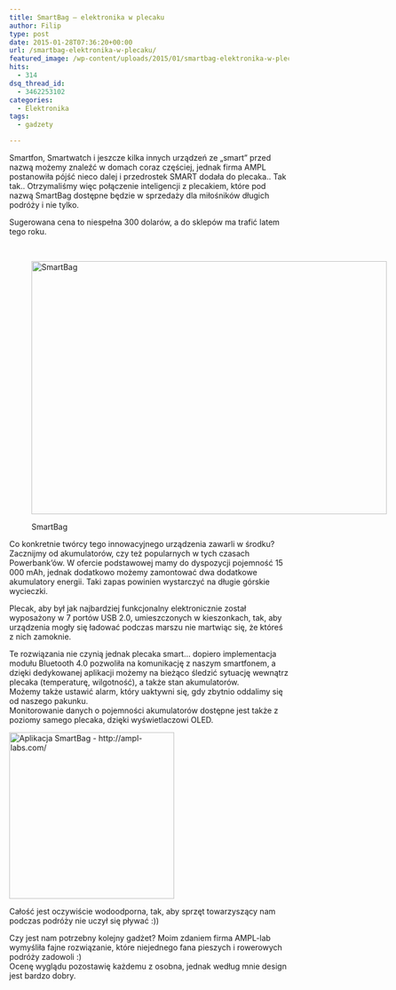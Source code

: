 ```yaml
---
title: SmartBag – elektronika w plecaku
author: Filip
type: post
date: 2015-01-28T07:36:20+00:00
url: /smartbag-elektronika-w-plecaku/
featured_image: /wp-content/uploads/2015/01/smartbag-elektronika-w-plecaku-624x351.jpg
hits:
  - 314
dsq_thread_id:
  - 3462253102
categories:
  - Elektronika
tags:
  - gadzety

---
```

Smartfon, Smartwatch i jeszcze kilka innych urządzeń ze &#8222;smart&#8221; przed nazwą możemy znaleźć w domach coraz częściej<!--more-->, jednak firma AMPL postanowiła pójść nieco dalej i przedrostek SMART dodała do plecaka.. Tak tak.. Otrzymaliśmy więc połączenie inteligencji z plecakiem, które pod nazwą SmartBag dostępne będzie w sprzedaży dla miłośników długich podróży i nie tylko.

  
Sugerowana cena to niespełna 300 dolarów, a do sklepów ma trafić latem tego roku.

&nbsp;<figure id="attachment_8772" aria-describedby="caption-attachment-8772" style="width: 640px" class="wp-caption aligncenter">

[<img class="wp-image-8772 size-large" src="http://techfreak.pl/wp-content/uploads/2015/01/ampl-smartbag-1024x730.jpg" alt="SmartBag" width="640" height="456" />][1]<figcaption id="caption-attachment-8772" class="wp-caption-text">SmartBag</figcaption></figure> 

Co konkretnie twórcy tego innowacyjnego urządzenia zawarli w środku?  
Zacznijmy od akumulatorów, czy też popularnych w tych czasach Powerbank&#8217;ów. W ofercie podstawowej mamy do dyspozycji pojemność 15 000 mAh, jednak dodatkowo możemy zamontować dwa dodatkowe akumulatory energii. Taki zapas powinien wystarczyć na długie górskie wycieczki.

Plecak, aby był jak najbardziej funkcjonalny elektronicznie został wyposażony w 7 portów USB 2.0, umieszczonych w kieszonkach, tak, aby urządzenia mogły się ładować podczas marszu nie martwiąc się, że któreś z nich zamoknie.

Te rozwiązania nie czynią jednak plecaka smart&#8230; dopiero implementacja modułu Bluetooth 4.0 pozwoliła na komunikację z naszym smartfonem, a dzięki dedykowanej aplikacji możemy na bieżąco śledzić sytuację wewnątrz plecaka (temperaturę, wilgotność), a także stan akumulatorów.  
Możemy także ustawić alarm, który uaktywni się, gdy zbytnio oddalimy się od naszego pakunku.  
Monitorowanie danych o pojemności akumulatorów dostępne jest także z poziomy samego plecaka, dzięki wyświetlaczowi OLED.

[<img class="aligncenter size-medium wp-image-8774" src="http://techfreak.pl/wp-content/uploads/2015/01/aplikacja-297x300.jpg" alt="Aplikacja SmartBag - http://ampl-labs.com/" width="297" height="300" />][2]

Całość jest oczywiście wodoodporna, tak, aby sprzęt towarzyszący nam podczas podróży nie uczył się pływać :))

Czy jest nam potrzebny kolejny gadżet? Moim zdaniem firma AMPL-lab wymyśliła fajne rozwiązanie, które niejednego fana pieszych i rowerowych podróży zadowoli :)  
Ocenę wyglądu pozostawię każdemu z osobna, jednak według mnie design jest bardzo dobry.



&nbsp;

 [1]: http://techfreak.pl/wp-content/uploads/2015/01/ampl-smartbag.jpg
 [2]: http://techfreak.pl/wp-content/uploads/2015/01/aplikacja.jpg